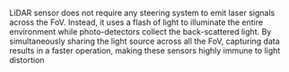 LiDAR sensor does not require any steering system to emit laser signals across the FoV. Instead, it uses a flash of light to illuminate the entire environment while photo-detectors collect the back-scattered light. By simultaneously sharing the light source across all the FoV, capturing data results in a faster operation, making these sensors highly immune to light distortion 